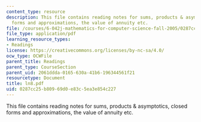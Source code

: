 ```yaml
---
content_type: resource
description: This file contains reading notes for sums, products & asymptotics, closed
  forms and approximations, the value of annuity etc.
file: /courses/6-042j-mathematics-for-computer-science-fall-2005/0287cc25b80969d0e83c5ea3e854c227_ln8.pdf
file_type: application/pdf
learning_resource_types:
- Readings
license: https://creativecommons.org/licenses/by-nc-sa/4.0/
ocw_type: OCWFile
parent_title: Readings
parent_type: CourseSection
parent_uid: 2061ddda-0165-630a-41b6-196344561f21
resourcetype: Document
title: ln8.pdf
uid: 0287cc25-b809-69d0-e83c-5ea3e854c227
---
```

This file contains reading notes for sums, products & asymptotics, closed forms and approximations, the value of annuity etc.